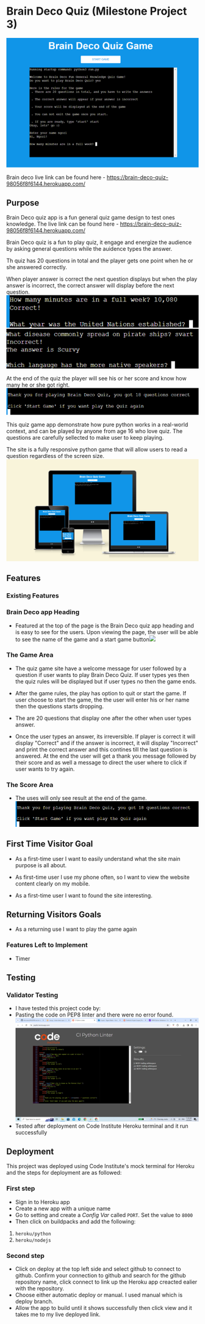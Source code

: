 # Brain Deco Quiz (Milestone Project 3)
![Brain Deco](readme/braindeco.png)

Brain deco live link can be found here - <https://brain-deco-quiz-98056f8f6144.herokuapp.com/>

## Purpose
Brain Deco quiz app is a fun general quiz game design to test ones knowledge. The live link can be found here - <https://brain-deco-quiz-98056f8f6144.herokuapp.com/>

Brain Deco quiz is a fun to play quiz, it engage and energize the audience by asking general questions while the auidence types the answer. 

Th quiz has 20 questions in total and the player gets one point when he or she answered correctly.

When player answer is correct the next question displays but when the play answer is incorrect, the correct answer will display before the next question.
![Correct](readme/correct.png)
![Incorrect](readme/incorrect.png)

At the end of the quiz the player will see his or her score and know how many he or she got right.
![Score](readme/score.png)

This quiz game app demonstrate how pure python works in a real-world context, and can be played by anyone from age 16  who  love quiz. The questions are carefully sellected to make user to keep playing.

The site is a fully responsive python game that will allow users to read a question regardless of the screen size.
![Responsive Mockup](readme/responsive.png)

## Features

### Existing Features


### Brain Deco app Heading

- Featured at the top of the page is the Brain Deco quiz app heading and is easy to see for the users.
Upon viewing the page, the user will be able to see the name of the game and a start game button![](assets/images/quiz-rules.png)

### The Game Area

- The quiz game site have a welcome message for user followed by a question if user wants to play Brain Deco Quiz. If user types yes then the quiz rules will be displayed but if user types no then the game ends.
- After the game rules, the play has option to quit or start the game. If user choose to start the game, the the user will enter his or her name then the questions starts dropping. 

- The are 20 questions that display one after the other when user types answer.
- Once the user types an answer, its irreversible. If player is correct it will display "Correct" and if the answer is incorrect, it will display "Incorrect" and print the correct answer and this contines till the last question is answered.
At the end the user will get a thank you message followed by their score and as well a message to direct the user where to click if user wants to try again.

### The Score Area

- The uses will only see result at the end of the game.
![score](readme/score.png)

## First Time Visitor Goal

- As a first-time user I want to easily understand what the site main purpose is all about.

- As first-time user I use my phone often, so I want to view the website content clearly on my mobile.

- As a first-time user I want to found the site interesting.

## Returning Visitors Goals

- As a returning use I want to play the game again

### Features Left to Implement
- Timer

## Testing

### Validator Testing
- I have tested this project code by:
- Pasting the code on PEP8 linter and there were no error found. ![PEP8 Python Validation](readme/2024-02-06.png)
- Tested after deployment on Code Institute Heroku terminal and it run successfully

## Deployment

This project was deployed using Code Institute's mock terminal for Heroku and the steps for deployment are as followed:
### First step
- Sign in to Heroku app
- Create a new app with a unique name
- Go to setting and create a _Config Var_ called `PORT`. Set the value to `8000`
- Then click on  buildpacks and add the following:
1. `heroku/python`
2. `heroku/nodejs`

### Second step
- Click on deploy at the top left side and select github to connect to github. Confirm your connection to github and search for the github repository name, click connect to link up the Heroku app creacted ealier with the repository.
- Choose either automatic deploy or manual. I used manual which is deploy branch.
- Allow the app to build until it shows successfully then click view and it takes me to my live deployed link.